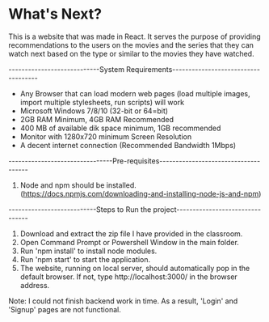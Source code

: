 # What's Next?

This is a website that was made in React. It serves the purpose of providing recommendations to the users on the movies and the series that they can watch next based on the type or similar to the movies they have watched.

----------------------------System Requirements------------------------------------

- Any Browser that can load modern web pages (load multiple images, import multiple stylesheets, run scripts) will work
- Microsoft Windows 7/8/10 (32-bit or 64=bit)
- 2GB RAM Minimum, 4GB RAM Recommended
- 400 MB of available dik space minimum, 1GB recommended
- Monitor with 1280x720 minimum Screen Resolution
- A decent internet connection (Recommended Bandwidth 1Mbps)

--------------------------------Pre-requisites-------------------------------------

1. Node and npm should be installed. (https://docs.npmjs.com/downloading-and-installing-node-js-and-npm)

---------------------------Steps to Run the project--------------------------------

1. Download and extract the zip file I have provided in the classroom.
2. Open Command Prompt or Powershell Window in the main folder.
3. Run 'npm install' to install node modules.
4. Run 'npm start' to start the application.
5. The website, running on local server, should automatically pop in the default browser. If not, type http://localhost:3000/ in the browser address.

Note: I could not finish backend work in time. As a result, 'Login' and 'Signup' pages are not functional.